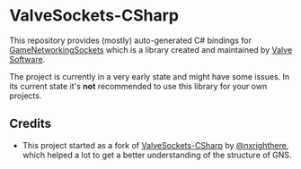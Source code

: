 # ValveSockets-CSharp

This repository provides (mostly) auto-generated C# bindings for [GameNetworkingSockets](https://github.com/ValveSoftware/GameNetworkingSockets) which is a library created and maintained by [Valve Software](https://www.valvesoftware.com).

The project is currently in a very early state and might have some issues.
In its current state it's **not** recommended to use this library for your own projects.

## Credits

- This project started as a fork of [ValveSockets-CSharp](https://github.com/nxrighthere/ValveSockets-CSharp) by [@nxrighthere](https://github.com/nxrighthere), which helped a lot to get a better understanding of the structure of GNS.
